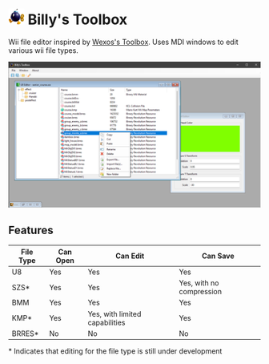#  <img src="https://github.com/80kb/BillysToolbox/blob/master/gh-assets/bobomb.png" width="32" height="32"> Billy's Toolbox
Wii file editor inspired by [Wexos's Toolbox](https://wiki.tockdom.com/wiki/Wexos%27s_Toolbox). Uses MDI windows to edit various wii file types.

<img src="https://github.com/80kb/BillysToolbox/blob/master/gh-assets/example.png">

## Features
| File Type | Can Open | Can Edit | Can Save |
|---|---|---|---|
| U8 | Yes | Yes | Yes |
| SZS* | Yes | Yes | Yes, with no compression |
| BMM | Yes | Yes | Yes |
| KMP* | Yes | Yes, with limited capabilities | Yes |
| BRRES* | No | No | No |

\* Indicates that editing for the file type is still under development
